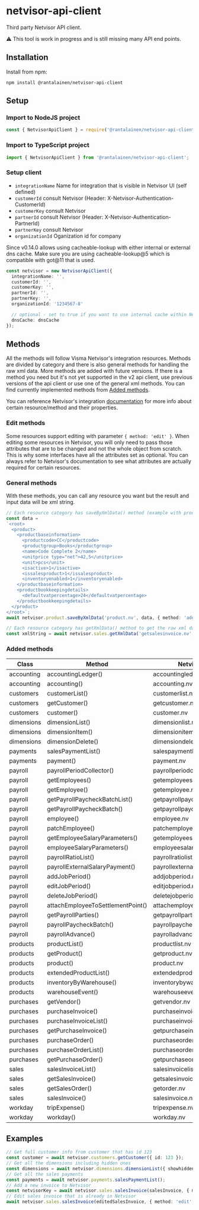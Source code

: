 # netvisor-api-client

Third party Netvisor API client.

:warning: This tool is work in progress and is still missing many API end points.

## Installation

Install from npm:

```
npm install @rantalainen/netvisor-api-client
```

## Setup

### Import to NodeJS project

```js
const { NetvisorApiClient } = require('@rantalainen/netvisor-api-client');
```

### Import to TypeScript project

```ts
import { NetvisorApiClient } from '@rantalainen/netvisor-api-client';
```

### Setup client

- `integrationName` Name for integration that is visible in Netvisor UI (self defined)
- `customerId` consult Netvisor (Header: X-Netvisor-Authentication-CustomerId)
- `customerKey` consult Netvisor
- `partnerId` consult Netvisor (Header: X-Netvisor-Authentication-PartnerId)
- `partnerKey` consult Netvisor
- `organizationId` Oganization id for company

Since v0.14.0 allows using cacheable-lookup with either internal or external dns cache. Make sure you are using cacheable-lookup@5 which is compatible with got@11 that is used.

```ts
const netvisor = new NetvisorApiClient({
  integrationName: '',
  customerId: '',
  customerKey: '',
  partnerId: '',
  partnerKey: '',
  organizationId: '1234567-8'

  // optional - set to true if you want to use internal cache within Netvisor API Client
  dnsCache: dnsCache
});
```

## Methods

All the methods will follow Visma Netvisor's integration resources. Methods are divided by category and there is also general methods for handling the raw xml data. More methods are added with future versions. If there is a method you need but it's not yet supported in the v2 api client, use previous versions of the api client or use one of the general xml methods. You can find currently implemented methods from [Added methods](#added-methods).

You can reference Netvisor's integration [documentation](https://support.netvisor.fi/en/support/solutions/77000205228) for more info about certain resource/method and their properties.

### Edit methods

Some resources support editing with parameter `{ method: 'edit' }`. When editing some resources in Netvisor, you will only need to pass those attributes that are to be changed and not the whole object from scratch. This is why some interfaces have all the attributes set as optional. You can always refer to Netvisor's documentation to see what attributes are actually required for certain resources.

### General methods

With these methods, you can call any resource you want but the result and input data will be xml string.

```ts
// Each resource category has saveByXmlData() method (example with product)
const data =
`<root>
  <product>
    <productbaseinformation>
      <productcode>CC</productcode>
      <productgroup>Books</productgroup>
      <name>Code Complete 2</name>
      <unitprice type="net">42,5</unitprice>
      <unit>pcs</unit>
      <isactive>1</isactive>
      <issalesproduct>1</issalesproduct>
      <inventoryenabled>1</inventoryenabled>
    </productbaseinformation>
    <productbookkeepingdetails>
      <defaultvatpercentage>24</defaultvatpercentage>
    </productbookkeepingdetails>
  </product>
</root>`;
await netvisor.product.saveByXmlData('product.nv', data, { method: 'add' });

// Each resource category has getXmlData() method to get the raw xml data as a string (example with sales invoice)
const xmlString = await netvisor.sales.getXmlData('getsalesinvoice.nv', { netvisorkey: '123', showcommentlines: '1' });
```

### Added methods

| Class         | Method                            | Netvisor resource                  | Added    |
|---------------|-----------------------------------|------------------------------------|----------|
| accounting    | accountingLedger()                | accountingledger.nv                | 2.1.0    |
| accounting    | accounting()                      | accounting.nv                      | 2.1.0    |
| customers     | customerList()                    | customerlist.nv                    | 2.0.0    |
| customers     | getCustomer()                     | getcustomer.nv                     | 2.0.0    |
| customers     | customer()                        | customer.nv                        | 2.0.0    |
| dimensions    | dimensionList()                   | dimensionlist.nv                   | 2.0.0    |
| dimensions    | dimensionItem()                   | dimensionitem.nv                   | 2.1.0    |
| dimensions    | dimensionDelete()                 | dimensiondelete.nv                 | 2.1.0    |
| payments      | salesPaymentList()                | salespaymentlist.nv                | 2.0.0    |
| payments      | payment()                         | payment.nv                         | 2.2.0    |
| payroll       | payrollPeriodCollector()          | payrollperiodcollector.nv          | 2.2.0    |
| payroll       | getEmployees()                    | getemployees.nv                    | 2.3.0    |
| payroll       | getEmployee()                     | getemployee.nv                     | 2.3.0    |
| payroll       | getPayrollPaycheckBatchList()     | getpayrollpaycheckbatchlist.nv     | 2.3.0    |
| payroll       | getPayrollPaycheckBatch()         | getpayrollpaycheckbatch.nv         | 2.3.0    |
| payroll       | employee()                        | employee.nv                        | 2.4.0    |
| payroll       | patchEmployee()                   | patchemployee.nv                   | 2.4.0    |
| payroll       | getEmployeeSalaryParameters()     | getemployeesalaryparameters.nv     | 2.4.0    |
| payroll       | employeeSalaryParameters()        | employeesalaryparameters.nv        | 2.4.0    |
| payroll       | payrollRatioList()                | payrollratiolist.nv                | 2.4.0    |
| payroll       | payrollExternalSalaryPayment()    | payrollexternalsalarypayment.nv    | 2.4.0    |
| payroll       | addJobPeriod()                    | addjobperiod.nv                    | 2.4.0    |
| payroll       | editJobPeriod()                   | editjobperiod.nv                   | 2.4.0    |
| payroll       | deleteJobPeriod()                 | deletejobperiod.nv                 | 2.4.0    |
| payroll       | attachEmployeeToSettlementPoint() | attachemployeetosettlementpoint.nv | 2.4.0    |
| payroll       | getPayrollParties()               | getpayrollparties.nv               | 2.4.0    |
| payroll       | payrollPaycheckBatch()            | payrollpaycheckbatch.nv            | 2.4.0    |
| payroll       | payrollAdvance()                  | payrolladvance.nv                  | 2.4.0    |
| products      | productList()                     | productlist.nv                     | 2.1.0    |
| products      | getProduct()                      | getproduct.nv                      | 2.1.0    |
| products      | product()                         | product.nv                         | 2.1.0    |
| products      | extendedProductList()             | extendedproductlist.nv             | 2.1.0    |
| products      | inventoryByWarehouse()            | inventorybywarehouse.nv            | 2.2.0    |
| products      | warehouseEvent()                  | warehouseevent.nv                  | 2.2.0    |
| purchases     | getVendor()                       | getvendor.nv                       | 2.2.0    |
| purchases     | purchaseInvoice()                 | purchaseinvoice.nv                 | 2.2.0    |
| purchases     | purchaseInvoiceList()             | purchaseinvoicelist.nv             | 2.3.0    |
| purchases     | getPurchaseInvoice()              | getpurchaseinvoice.nv              | 2.3.0    |
| purchases     | purchaseOrder()                   | purchaseorder.nv                   | 2.3.0    |
| purchases     | purchaseOrderList()               | purchaseorderlist.nv               | 2.4.0    |
| purchases     | getPurchaseOrder()                | getpurchaseorder.nv                | 2.4.0    |
| sales         | salesInvoiceList()                | salesinvoicelist.nv                | 2.0.0    |
| sales         | getSalesInvoice()                 | getsalesinvoice.nv                 | 2.0.0    |
| sales         | getSalesOrder()                   | getorder.nv                        | 2.0.1    |
| sales         | salesInvoice()                    | salesinvoice.nv                    | 2.0.0    |
| workday       | tripExpense()                     | tripexpense.nv                     | 2.2.0    |
| workday       | workday()                         | workday.nv                         | 2.2.0    |


## Examples
```ts
// Get full customer info from customer that has id 123
const customer = await netvisor.customers.getCustomer({ id: 123 });
// Get all the dimensions including hidden ones
const dimensions = await netvisor.dimensions.dimensionList({ showhidden: 1 });
// Get all the sales payments
const payments = await netvisor.payments.salesPaymentList();
// Add a new invoice to Netvisor
const netvisorKey = await netvisor.sales.salesInvoice(salesInvoice, { method: 'add' });
// Edit sales invoice that is already in Netvisor
await netvisor.sales.salesInvoice(editedSalesInvoice, { method: 'edit', id: 123 });
```
